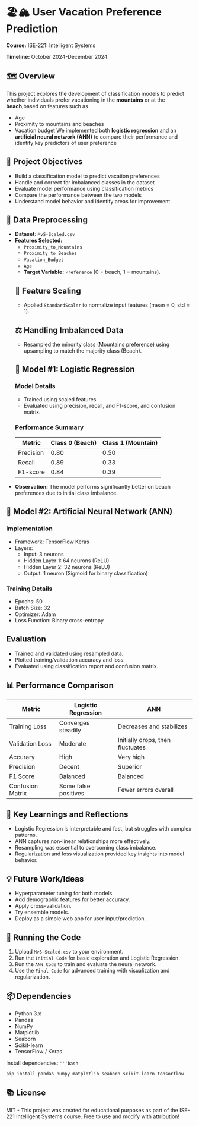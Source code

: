 # 🏖️🏔️ User Vacation Preference Prediction
**Course:** ISE-221: Intelligent Systems

**Timeline:** October 2024-December 2024
## 🗺️ Overview
This project explores the development of classification models to predict whether individuals prefer vacationing in the **mountains** or at the **beach**,based on features such as
- Age
- Proximity to mountains and beaches
- Vacation budget
We implemented both **logistic regression** and an **artificial neural network (ANN)** to compare their performance and identify key predictors of user preference
## 🎯 Project Objectives
- Build a classification model to predict vacation preferences
- Handle and correct for imbalanced classes in the dataset
- Evaluate model performance using classification metrics
- Compare the performance between the two models
- Understand model behavior and identify areas for improvement
## 🧹 Data Preprocessing
- **Dataset:** `MvS-Scaled.csv` 
- **Features Selected:**
    - `Proximity_to_Mountains`
    - `Proximity_to_Beaches`
    - `Vacation_Budget`
    - `Age`
  - **Target Variable:** `Preference` (0 = beach, 1 = mountains).
  ## 📐 Feature Scaling
  - Applied `StandardScaler` to normalize input features (mean = 0, std = 1).
  ## ⚖️ Handling Imbalanced Data
  - Resampled the minority class (Mountains preference) using upsampling to match the majority class (Beach).
  ## 🤖 Model #1: Logistic Regression
  ### Model Details
  - Trained using scaled features
  - Evaluated using precision, recall, and F1-score, and confusion matrix.
  ### Performance Summary
  |  Metric   | Class 0 (Beach)  | Class 1 (Mountain)  |
  |-----------|------------------|---------------------|
  | Precision | 0.80             | 0.50                |
  | Recall    | 0.89             | 0.33                |
  | F1-score  | 0.84             | 0.39                |
- **Observation:** The model performs significantly better on beach preferences due to initial class imbalance.
## 🤖 Model #2: Artificial Neural Network (ANN)
### Implementation
- Framework: TensorFlow Keras
- Layers:
    - Input: 3 neurons
    - Hidden Layer 1: 64 neurons (ReLU)
    - Hidden Layer 2: 32 neurons (ReLU)
    - Output: 1 neuron (Sigmoid for binary classification)
### Training Details
- Epochs: 50
- Batch Size: 32
- Optimizer: Adam
- Loss Function: Binary cross-entropy
## Evaluation
- Trained and validated using resampled data.
- Plotted training/validation accuracy and loss.
- Evaluated using classification report and confusion matrix.
## 📊 Performance Comparison
|  Metric   | Logistic Regression  | ANN    |
|-----------|----------------------|--------|
| Training Loss | Converges steadily  | Decreases and stabilizes |
| Validation Loss | Moderate          | Initially drops, then fluctuates |
| Accurary        | High              | Very high |
| Precision       | Decent            | Superior  |
| F1 Score        | Balanced          | Balanced  |
| Confusion Matrix | Some false positives | Fewer errors overall |
## 🔑 Key Learnings and Reflections
- Logistic Regression is interpretable and fast, but struggles with complex patterns.
- ANN captures non-linear relationships more effectively.
- Resampling was essential to overcoming class imbalance.
- Regularization and loss visualization provided key insights into model behavior.
## 💡 Future Work/Ideas
- Hyperparameter tuning for both models.
- Add demographic features for better accuracy.
- Apply cross-validation.
- Try ensemble models.
- Deploy as a simple web app for user input/prediction.
## 🏃 Running the Code
1. Upload `MvS-Scaled.csv` to your environment.
2. Run the `Initial Code` for basic exploration and Logistic Regression.
3. Run the `ANN Code` to train and evaluate the neural network.
4. Use the `Final Code` for advanced training with visualization and regularization.
## 📦 Dependencies
- Python 3.x
- Pandas
- NumPy
- Matplotlib
- Seaborn
- Scikit-learn
- TensorFlow / Keras

Install dependencies:
`'''bash`

`pip install pandas numpy matplotlib seaborn scikit-learn tensorflow`
## 📚 License
MIT - This project was created for educational purposes as part of the ISE-221 Intelligent Systems course. Free to use and modify with attribution!
